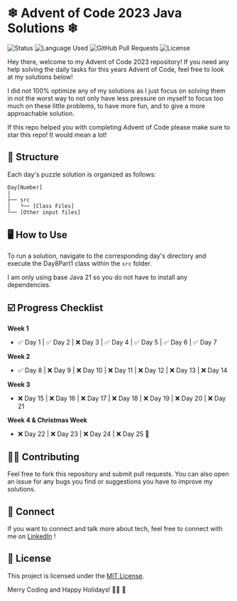 # ❄ Advent of Code 2023 Java Solutions ❄︎

![Status](https://img.shields.io/badge/status-active-success.svg)
![Language Used](https://img.shields.io/github/languages/top/soradotwav/adventofcode2023)
![GitHub Pull Requests](https://img.shields.io/github/issues/soradotwav/adventofcode2023.svg)
![License](https://img.shields.io/badge/license-MIT-blue.svg)



Hey there, welcome to my Advent of Code 2023 repository! If you need any help solving the daily tasks for this years Advent of Code, feel free to look at my solutions below!

I did not 100% optimize any of my solutions as I just focus on solving them in not the worst way to not only have less pressure on myself to focus too much on these little problems, to have more fun, and to give a more approachable solution.

If this repo helped you with completing Advent of Code please make sure to star this repo! It would mean a lot!

## 📁 Structure

Each day's puzzle solution is organized as follows:

```
Day[Number]
│
├── src
│   └── [Class Files]
└── [Other input files]
```

## 🖥️ How to Use

To run a solution, navigate to the corresponding day's directory and execute the Day8Part1 class within the `src` folder.

I am only using base Java 21 so you do not have to install any dependencies.

## ☑️ Progress Checklist

**Week 1**
- ✅ Day 1 | ✅ Day 2 | ❌ Day 3 | ✅ Day 4 | ✅ Day 5 | ✅ Day 6 | ✅ Day 7

**Week 2**
- ✅ Day 8 | ❌ Day 9 | ❌ Day 10 | ❌ Day 11 | ❌ Day 12 | ❌ Day 13 | ❌ Day 14

**Week 3**
- ❌ Day 15 | ❌ Day 16 | ❌ Day 17 | ❌ Day 18 | ❌ Day 19 | ❌ Day 20 | ❌ Day 21

**Week 4 & Christmas Week**
- ❌ Day 22 | ❌ Day 23 | ❌ Day 24 | ❌ Day 25 🌟

## 🤝🏻 Contributing

Feel free to fork this repository and submit pull requests. You can also open an issue for any bugs you find or suggestions you have to improve my solutions.

## 💬 Connect

If you want to connect and talk more about tech, feel free to connect with me on [LinkedIn](https://linkedin.com/in/wocheslander) !

## 📜 License

This project is licensed under the [MIT License](LICENSE).

Merry Coding and Happy Holidays! 🎅🏻 🎁

